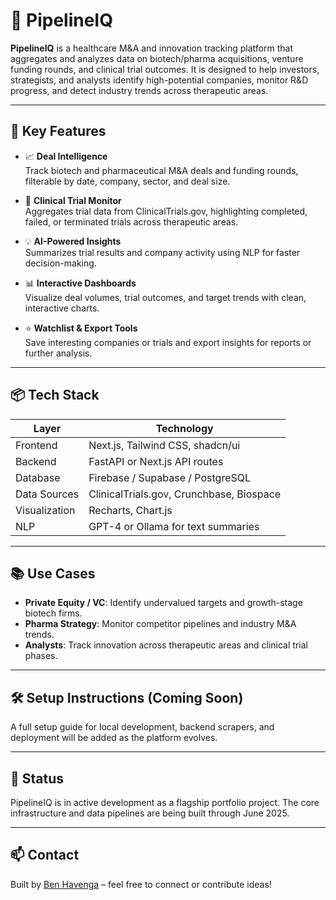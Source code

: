 # 🧠 PipelineIQ

**PipelineIQ** is a healthcare M&A and innovation tracking platform that aggregates and analyzes data on biotech/pharma acquisitions, venture funding rounds, and clinical trial outcomes. It is designed to help investors, strategists, and analysts identify high-potential companies, monitor R&D progress, and detect industry trends across therapeutic areas.

---

## 🚀 Key Features

- 📈 **Deal Intelligence**  
  Track biotech and pharmaceutical M&A deals and funding rounds, filterable by date, company, sector, and deal size.

- 🧪 **Clinical Trial Monitor**  
  Aggregates trial data from ClinicalTrials.gov, highlighting completed, failed, or terminated trials across therapeutic areas.

- 💡 **AI-Powered Insights**  
  Summarizes trial results and company activity using NLP for faster decision-making.

- 📊 **Interactive Dashboards**  
  Visualize deal volumes, trial outcomes, and target trends with clean, interactive charts.

- ⭐ **Watchlist & Export Tools**  
  Save interesting companies or trials and export insights for reports or further analysis.

---

## 📦 Tech Stack

| Layer        | Technology                          |
|-------------|--------------------------------------|
| Frontend     | Next.js, Tailwind CSS, shadcn/ui    |
| Backend      | FastAPI or Next.js API routes       |
| Database     | Firebase / Supabase / PostgreSQL    |
| Data Sources | ClinicalTrials.gov, Crunchbase, Biospace |
| Visualization| Recharts, Chart.js                  |
| NLP          | GPT-4 or Ollama for text summaries  |

---

## 📚 Use Cases

- **Private Equity / VC**: Identify undervalued targets and growth-stage biotech firms.
- **Pharma Strategy**: Monitor competitor pipelines and industry M&A trends.
- **Analysts**: Track innovation across therapeutic areas and clinical trial phases.

---

## 🛠️ Setup Instructions (Coming Soon)

A full setup guide for local development, backend scrapers, and deployment will be added as the platform evolves.

---

## 📌 Status

PipelineIQ is in active development as a flagship portfolio project. The core infrastructure and data pipelines are being built through June 2025.

---

## 📫 Contact

Built by [Ben Havenga](https://havenga.xyz) – feel free to connect or contribute ideas!
